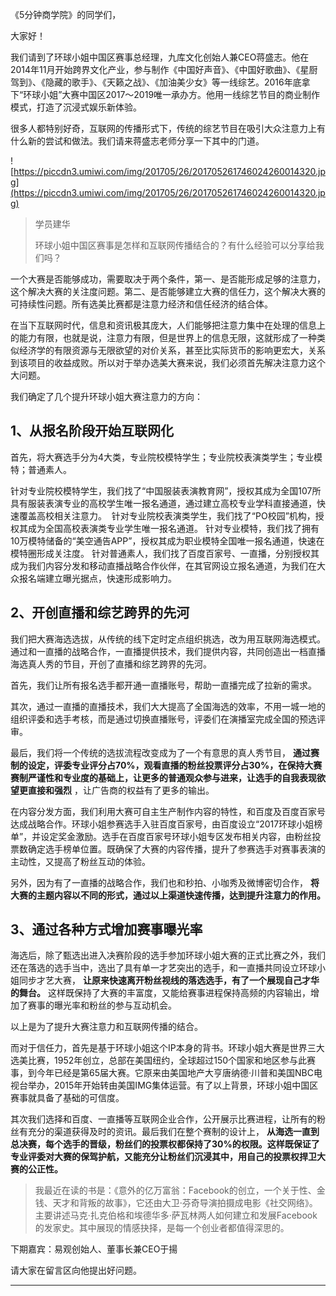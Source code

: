 《5分钟商学院》的同学们，

大家好！

我们请到了环球小姐中国区赛事总经理，九库文化创始人兼CEO蒋盛志。他在2014年11月开始跨界文化产业，参与制作《中国好声音》、《中国好歌曲》、《星厨驾到》、《隐藏的歌手》、《天籁之战》、《加油美少女》等一线综艺。2016年底拿下“环球小姐”大赛中国区2017～2019唯一承办方。他用一线综艺节目的商业制作模式，打造了沉浸式娱乐新体验。

很多人都特别好奇，互联网的传播形式下，传统的综艺节目在吸引大众注意力上有什么新的尝试和做法。我们请来蒋盛志老师分享一下其中的门道。

![https://piccdn3.umiwi.com/img/201705/26/201705261746024260014320.jpg](https://piccdn3.umiwi.com/img/201705/26/201705261746024260014320.jpg)

> 学员建华
> 
> 环球小姐中国区赛事是怎样和互联网传播结合的？有什么经验可以分享给我们吗？

一个大赛是否能够成功，需要取决于两个条件，第一、是否能形成足够的注意力，这个解决大赛的关注度问题。第二、是否能够建立大赛的信任力，这个解决大赛的可持续性问题。所有选美比赛都是注意力经济和信任经济的结合体。

在当下互联网时代，信息和资讯极其庞大，人们能够把注意力集中在处理的信息上的能力有限，也就是说，注意力有限，但是世界上的信息无限，这就形成了一种类似经济学的有限资源与无限欲望的对价关系，甚至比实际货币的影响更宏大，关系到该项目的收益成败。所以对于举办选美大赛来说，我们必须首先解决注意力这个大问题。

我们确定了几个提升环球小姐大赛注意力的方向：

## 1、从报名阶段开始互联网化

首先，将大赛选手分为4大类，专业院校模特学生；专业院校表演类学生；专业模特；普通素人。

针对专业院校模特学生，我们找了“中国服装表演教育网”，授权其成为全国107所具有服装表演专业的高校学生唯一报名通道，通过建立高校专业学科直接通道，快速覆盖高校相关注意力。 
针对专业院校表演类学生，我们找了“PO校园”机构，授权其成为全国高校表演类专业学生唯一报名通道。
针对专业模特，我们找了拥有10万模特储备的“美空通告APP”，授权其成为职业模特全国唯一报名通道，快速在模特圈形成关注度。
针对普通素人，我们找了百度百家号、一直播，分别授权其成为我们内容分发和移动直播战略合作伙伴，在其官网设立报名通道，为我们在大众报名端建立曝光据点，快速形成影响力。

## 2、开创直播和综艺跨界的先河

我们把大赛海选选拔，从传统的线下定时定点组织挑选，改为用互联网海选模式。通过和一直播的战略合作，一直播提供技术，我们提供内容，共同创造出一档直播海选真人秀的节目，开创了直播和综艺跨界的先河。

首先，我们让所有报名选手都开通一直播账号，帮助一直播完成了拉新的需求。

其次，通过一直播的直播技术，我们大大提高了全国海选的效率，不用一城一地的组织评委和选手考核，而是通过切换直播账号，评委们在演播室完成全国的预选评审。

最后，我们将一个传统的选拔流程改变成为了一个有意思的真人秀节目， **通过赛制的设定，评委专业评分占70%，观看直播的粉丝投票评分占30%，在保持大赛赛制严谨性和专业度的基础上，让更多的普通观众参与进来，让选手的自我表现欲望更直接和强烈** ，让广告商的权益有了更多的输出。

在内容分发方面，我们利用大赛可自主生产制作内容的特性，和百度及百度百家号达成战略合作。环球小姐参赛选手入驻百度百家号，由百度设立“2017环球小姐榜单”，并设定奖金激励。选手在百度百家号环球小姐专区发布相关内容，由粉丝投票数确定选手榜单位置。既确保了大赛的内容传播，提升了参赛选手对赛事表演的主动性，又提高了粉丝互动的体验。

另外，因为有了一直播的战略合作，我们也和秒拍、小咖秀及微博密切合作， **将大赛的主题内容以不同的形式，通过以上渠道快速传播，达到提升注意力的作用。**

## 3、通过各种方式增加赛事曝光率

海选后，除了甄选出进入决赛阶段的选手参加环球小姐大赛的正式比赛之外，我们还在落选的选手当中，选出了具有单一才艺突出的选手，和一直播共同设立环球小姐同步才艺大赛， **让原来快速离开粉丝视线的落选选手，有了一个展现自己才华的舞台。** 这样既保持了大赛的丰富度，又能给赛事进程保持高频的内容输出，增加了赛事的曝光率和粉丝的参与互动机会。

以上是为了提升大赛注意力和互联网传播的结合。

而对于信任力，首先是基于环球小姐这个IP本身的背书。环球小姐大赛是世界三大选美比赛，1952年创立，总部在美国纽约，全球超过150个国家和地区参与此赛事，到今年已经是第65届大赛。它原来由美国地产大亨唐纳德·川普和美国NBC电视台举办，2015年开始转由美国IMG集体运营。有了以上背景，环球小姐中国区赛事就具备了基础的可信度。

其次我们选择和百度、一直播等互联网企业合作，公开展示比赛进程，让所有的粉丝有充分的渠道获得及时的资讯。最后我们在整个赛制的设计上， **从海选一直到总决赛，每个选手的晋级，粉丝们的投票权都保持了30%的权限。这样既保证了专业评委对大赛的保驾护航，又能充分让粉丝们沉浸其中，用自己的投票权捍卫大赛的公正性。**

> 我最近在读的书是：《意外的亿万富翁：Facebook的创立，一个关于性、金钱、天才和背叛的故事》，它还由大卫·芬奇导演拍摄成电影《社交网络》。主要讲述马克·扎克伯格和埃德华多·萨瓦林两人如何建立和发展Facebook的发家史。其中展现的情感抉择，是每一个创业者都值得深思的。

下期嘉宾：易观创始人、董事长兼CEO于揚

请大家在留言区向他提出好问题。

---

